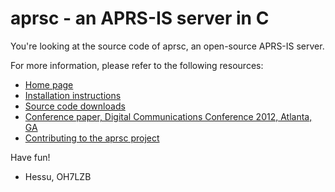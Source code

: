 
aprsc - an APRS-IS server in C
==============================

You're looking at the source code of aprsc, an open-source APRS-IS
server.

For more information, please refer to the following resources:

* [Home page](http://he.fi/aprsc/)
* [Installation instructions](http://he.fi/aprsc/INSTALLING.html)
* [Source code downloads](http://he.fi/aprsc/down/)
* [Conference paper, Digital Communications Conference 2012, Atlanta, GA](http://he.fi/aprsc/dcc-2012-aprsc.pdf)
* [Contributing to the aprsc project](http://he.fi/aprsc/CONTRIBUTING.html)

Have fun!

- Hessu, OH7LZB

